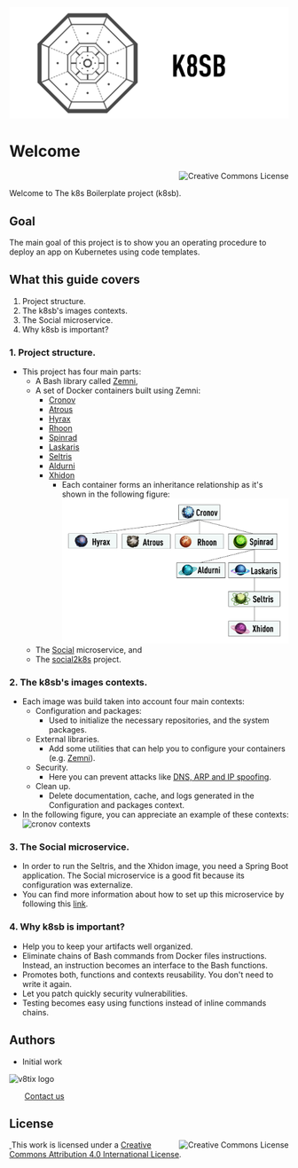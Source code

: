 ![k8sb image](resources/k8sb-title.png)

# Welcome

<a rel="license" href="http://creativecommons.org/licenses/by/4.0/"><img alt="Creative Commons License" style="display: block; border-width:0; float: right" align="left" src="https://i.creativecommons.org/l/by/4.0/88x31.png"/></a><br/>

Welcome to The k8s Boilerplate project (k8sb).

## Goal
The main goal of this project is to show you an operating procedure to deploy an app on Kubernetes using code templates.

## What this guide covers
1. Project structure.
2. The k8sb's images contexts.   
3. The Social microservice.
4. Why k8sb is important?

### 1. Project structure.
* This project has four main parts: 
  * A Bash library called [Zemni](https://github.com/v8tix/zemni), 
  * A set of Docker containers built using Zemni:
    * [Cronov](https://github.com/v8tix/cronov)
    * [Atrous](https://github.com/v8tix/atrous)
    * [Hyrax](https://github.com/v8tix/hyrax)
    * [Rhoon](https://github.com/v8tix/rhoon)
    * [Spinrad](https://github.com/v8tix/spinrad)
    * [Laskaris](https://github.com/v8tix/laskaris)
    * [Seltris](https://github.com/v8tix/seltris)
    * [Aldurni](https://github.com/v8tix/aldurni)
    * [Xhidon](https://github.com/v8tix/xhidon)
      * Each container forms an inheritance relationship as it's shown in the following figure:
      ![k8sb inheritance](resources/k8sb-inheritance-1.png)
  * The [Social](https://github.com/v8tix/social) microservice, and    
  * The [social2k8s](https://github.com/v8tix/social2k8s) project.    
### 2. The k8sb's images contexts.
* Each image was build taken into account four main contexts:
  * Configuration and packages:
    * Used to initialize the necessary repositories, and the system packages.
  * External libraries.
    * Add some utilities that can help you to configure your containers (e.g. [Zemni](https://github.com/v8tix/zemni)). 
  * Security.
    * Here you can prevent attacks like [DNS, ARP and IP spoofing](https://www.tigera.io/blog/prevent-dns-and-other-spoofing-with-calico/).
  * Clean up.
    * Delete documentation, cache, and logs generated in the Configuration and packages context.
* In the following figure, you can appreciate an example of these contexts:
![cronov contexts](./resources/cronov-contexts.png)
### 3. The Social microservice.
* In order to run the Seltris, and the Xhidon image, you need a Spring Boot application. The Social microservice is a good fit because its configuration was externalize.
* You can find more information about how to set up this microservice by following this [link](https://github.com/v8tix/social).  
### 4. Why k8sb is important?
* Help you to keep your artifacts well organized. 
* Eliminate chains of Bash commands from Docker files instructions. Instead, an instruction becomes an interface to the Bash functions.
* Promotes both, functions and contexts reusability. You don't need to write it again.
* Let you patch quickly security vulnerabilities.
* Testing becomes easy using functions instead of inline commands chains.
## Authors
* Initial work

![v8tix logo](resources/v8tix-logo.jpg) <p>&nbsp;&nbsp;&nbsp;&nbsp;&nbsp;&nbsp;&nbsp;[Contact us](mailto:info@v8tix.com)</p>

## License  
<a rel="license" href="http://creativecommons.org/licenses/by/4.0/"><img alt="Creative Commons License" style="display: block; border-width:0; float: right" align="left" src="https://i.creativecommons.org/l/by/4.0/88x31.png"/>&nbsp;</a>This work is licensed under a [Creative Commons Attribution 4.0 International License](http://creativecommons.org/licenses/by/4.0/).
